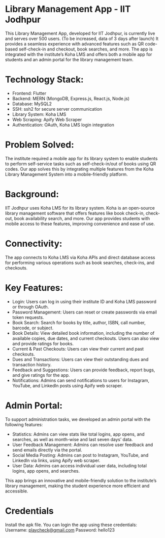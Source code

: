 # Library Management App - IIT Jodhpur
This Library Management App, developed for IIT Jodhpur, is currently live and serves over 500 users. (To be increased, data of 3 days after launch) It provides a seamless experience with advanced features such as QR code-based self-check-in and checkout, book searches, and more. The app is integrated with the institute’s Koha LMS and offers both a mobile app for students and an admin portal for the library management team.

# Technology Stack:
- Frontend: Flutter
- Backend: MERN (MongoDB, Express.js, React.js, Node.js)
- Database: MySQL2
- SSH: ssh2 for secure server communication
- Library System: Koha LMS
- Web Scraping: Apify Web Scraper
- Authentication: OAuth, Koha LMS login integration

# Problem Solved:
The institute required a mobile app for its library system to enable students to perform self-service tasks such as self-check-in/out of books using QR codes. Our app solves this by integrating multiple features from the Koha Library Management System into a mobile-friendly platform.

# Background:
IIT Jodhpur uses Koha LMS for its library system. Koha is an open-source library management software that offers features like book check-in, check-out, book availability search, and more. Our app provides students with mobile access to these features, improving convenience and ease of use.

# Connectivity:
The app connects to Koha LMS via Koha APIs and direct database access for performing various operations such as book searches, check-ins, and checkouts.

# Key Features:
- Login: Users can log in using their institute ID and Koha LMS password or through OAuth.
- Password Management: Users can reset or create passwords via email token requests.
- Book Search: Search for books by title, author, ISBN, call number, barcode, or subject.
- Book Details: View detailed book information, including the number of available copies, due 
  dates, and current checkouts. Users can also view and provide ratings for books.
- Current & Past Checkouts: Users can view their current and past checkouts.
- Dues and Transactions: Users can view their outstanding dues and transaction history.
- Feedback and Suggestions: Users can provide feedback, report bugs, and give ratings for the     app.
- Notifications: Admins can send notifications to users for Instagram, YouTube, and LinkedIn 
  posts using Apify web scraper.

# Admin Portal:
To support administration tasks, we developed an admin portal with the following features:

- Statistics: Admins can view stats like total logins, app opens, and searches, as well as 
  month-wise and last seven days’ data.
- User Feedback Management: Admins can resolve user feedback and send emails directly via the 
  portal.
- Social Media Posting: Admins can post to Instagram, YouTube, and LinkedIn via links, using 
  Apify web scraper.
- User Data: Admins can access individual user data, including total logins, app opens, and 
  searches.
  
This app brings an innovative and mobile-friendly solution to the institute’s library management, making the student experience more efficient and accessible.

# Credentials
Install the apk file. You can login the app using these credentials:
Username: playcheck@gmail.com
Password: hello123
